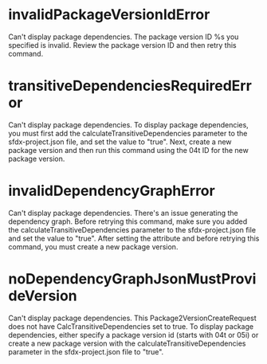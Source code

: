 # invalidPackageVersionIdError

Can't display package dependencies. The package version ID %s you specified is invalid. Review the package version ID and then retry this command.

# transitiveDependenciesRequiredError

Can't display package dependencies. To display package dependencies, you must first add the calculateTransitiveDependencies parameter to the sfdx-project.json file, and set the value to "true". Next, create a new package version and then run this command using the 04t ID for the new package version.

# invalidDependencyGraphError

Can't display package dependencies. There's an issue generating the dependency graph. Before retrying this command, make sure you added the calculateTransitiveDependencies parameter to the sfdx-project.json file and set the value to "true". After setting the attribute and before retrying this command, you must create a new package version.

# noDependencyGraphJsonMustProvideVersion

Can't display package dependencies. This Package2VersionCreateRequest does not have CalcTransitiveDependencies set to true. To display package dependencies, either specify a package version id (starts with 04t or 05i) or create a new package version with the calculateTransitiveDependencies parameter in the sfdx-project.json file to "true".

